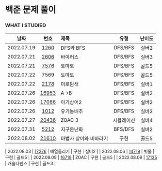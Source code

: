 # 백준 문제 풀이

### WHAT I STUDIED

|    날짜    |                      번호                      | 제목                   |    유형    | 난이도 |
| :--------: | :--------------------------------------------: | :--------------------- | :--------: | :----: |
| 2022.07.19 |  [1260](https://www.acmicpc.net/problem/1260)  | DFS와 BFS              |  DFS/BFS   | 실버2  |
| 2022.07.21 |  [2606](https://www.acmicpc.net/problem/2606)  | 바이러스               |  DFS/BFS   | 실버3  |
| 2022.07.21 |  [7576](https://www.acmicpc.net/problem/7576)  | 토마토                 |  DFS/BFS   | 골드5  |
| 2022.07.22 |  [7569](https://www.acmicpc.net/problem/7579)  | 토마토                 |  DFS/BFS   | 골드5  |
| 2022.07.22 |  [2178](https://www.acmicpc.net/problem/2178)  | 미로탐색               |  DFS/BFS   | 실버1  |
| 2022.07.26 | [16953](https://www.acmicpc.net/problem/16953) | A->B                   |  DFS/BFS   | 실버2  |
| 2022.07.26 | [17086](https://www.acmicpc.net/problem/17086) | 아기상어2              |  DFS/BFS   | 실버2  |
| 2022.07.26 |  [1012](https://www.acmicpc.net/problem/1012)  | 유기농배추             |  DFS/BFS   | 실버2  |
| 2022.07.27 | [20436](https://www.acmicpc.net/problem/20436) | ZOAC 3                 | 시뮬레이션 | 실버4  |
| 2022.07.31 |  [5212](https://www.acmicpc.net/problem/5212)  | 지구온난화             |  BFS/DFS   | 실버2  |
| 2022.08.02 | [21610](https://www.acmicpc.net/problem/21610) | 마법사 상어와 비바라기 |    구현    | 골드5  |

| 2022.08.03 | [17276](https://www.acmicpc.net/problem/17276) | 배열돌리기 | 구현 | 실버2 |
| 2022.08.06 | [14719](https://www.acmicpc.net/problem/14719) | 빗물 | 구현 | 골드5 |
| 2022.08.09 | [16719](https://www.acmicpc.net/problem/16719) | ZOAC | 구현 | 골드5 |
| 2022.08.09 | [17135](https://www.acmicpc.net/problem/17135) | 캐슬디펜스 | 구현 | 골드3 |
